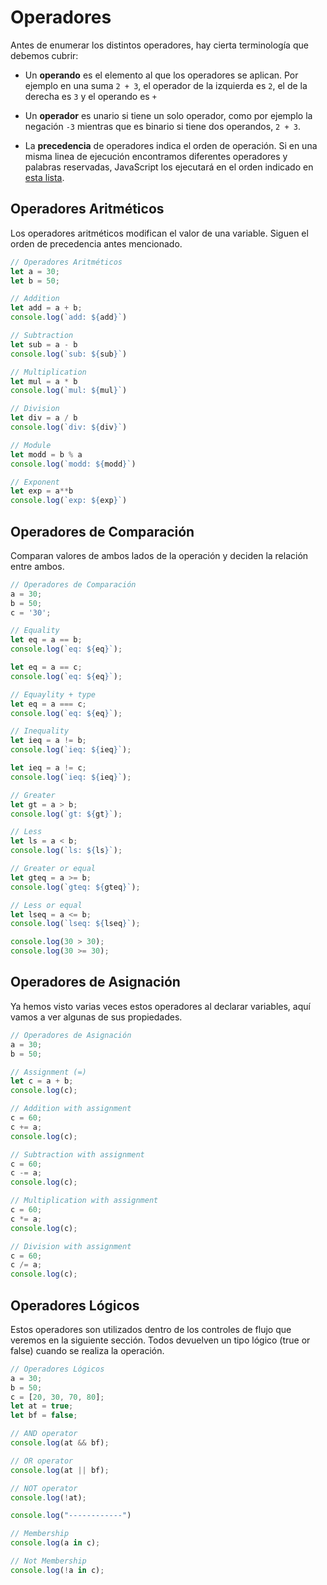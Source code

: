 # Operadores

Antes de enumerar los distintos operadores, hay cierta terminología que debemos cubrir:

* Un **operando** es el elemento al que los operadores se aplican. Por ejemplo en una suma `2 + 3`, el operador de la izquierda es `2`, el de la derecha es `3` y el operando es `+`

* Un **operador** es unario si tiene un solo operador, como por ejemplo la negación `-3` mientras que es binario si tiene dos operandos, `2 + 3`.

* La **precedencia** de operadores indica el orden de operación. Si en una misma linea de ejecución encontramos diferentes operadores y palabras reservadas, JavaScript los ejecutará en el orden indicado en [esta lista](https://developer.mozilla.org/en-US/docs/Web/JavaScript/Reference/Operators/Operator_Precedence#table).

## Operadores Aritméticos

Los operadores aritméticos modifican el valor de una variable. Siguen el orden de precedencia antes mencionado.

```javascript
// Operadores Aritméticos
let a = 30;
let b = 50;

// Addition
let add = a + b;
console.log(`add: ${add}`)

// Subtraction
let sub = a - b
console.log(`sub: ${sub}`)

// Multiplication
let mul = a * b
console.log(`mul: ${mul}`)

// Division
let div = a / b
console.log(`div: ${div}`)

// Module
let modd = b % a
console.log(`modd: ${modd}`)

// Exponent
let exp = a**b
console.log(`exp: ${exp}`)
```

## Operadores de Comparación

Comparan valores de ambos lados de la operación y deciden la relación entre ambos.

```javascript
// Operadores de Comparación
a = 30;
b = 50;
c = '30';

// Equality
let eq = a == b;
console.log(`eq: ${eq}`);

let eq = a == c;
console.log(`eq: ${eq}`);

// Equaylity + type
let eq = a === c;
console.log(`eq: ${eq}`);

// Inequality
let ieq = a != b;
console.log(`ieq: ${ieq}`);

let ieq = a != c;
console.log(`ieq: ${ieq}`);

// Greater
let gt = a > b;
console.log(`gt: ${gt}`);

// Less
let ls = a < b;
console.log(`ls: ${ls}`);

// Greater or equal
let gteq = a >= b;
console.log(`gteq: ${gteq}`);

// Less or equal
let lseq = a <= b;
console.log(`lseq: ${lseq}`);

console.log(30 > 30);
console.log(30 >= 30);
```

## Operadores de Asignación

Ya hemos visto varias veces estos operadores al declarar variables, aquí vamos a ver algunas de sus propiedades.

```javascript
// Operadores de Asignación
a = 30;
b = 50;

// Assignment (=)
let c = a + b;
console.log(c);

// Addition with assignment
c = 60;
c += a;
console.log(c);

// Subtraction with assignment
c = 60;
c -= a;
console.log(c);

// Multiplication with assignment
c = 60;
c *= a;
console.log(c);

// Division with assignment
c = 60;
c /= a;
console.log(c);
```

## Operadores Lógicos

Estos operadores son utilizados dentro de los controles de flujo que veremos en la siguiente sección. Todos devuelven un tipo lógico (true or false) cuando se realiza la operación.

```javascript
// Operadores Lógicos
a = 30;
b = 50;
c = [20, 30, 70, 80];
let at = true;
let bf = false;

// AND operator
console.log(at && bf);

// OR operator
console.log(at || bf);

// NOT operator
console.log(!at);

console.log("------------")

// Membership
console.log(a in c);

// Not Membership
console.log(!a in c);
```